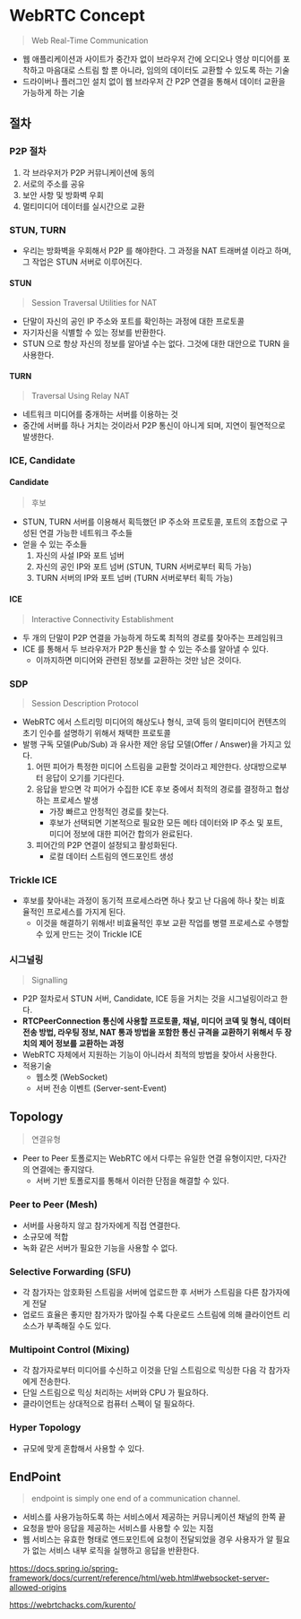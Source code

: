 # WebRTC Concept

> Web Real-Time Communication

- 웹 애플리케이션과 사이트가 중간자 없이 브라우저 간에 오디오나 영상 미디어를 포착하고 마음대로 스트림 할 뿐 아니라, 임의의 데이터도 교환할 수 있도록 하는 기술
- 드라이버나 플러그인 설치 없이 웹 브라우저 간 P2P 연결을 통해서 데이터 교환을 가능하게 하는 기술



## 절차



### P2P 절차

1. 각 브라우저가 P2P 커뮤니케이션에 동의
2. 서로의 주소를 공유
3. 보안 사항 및 방화벽 우회
4. 멀티미디어 데이터를 실시간으로 교환



### STUN, TURN

- 우리는 방화벽을 우회해서 P2P 를 해야한다.
  그 과정을 NAT 트래버셜 이라고 하며, 그 작업은 STUN 서버로 이루어진다.



####  STUN

> Session Traversal Utilities for NAT

- 단말이 자신의 공인 IP 주소와 포트를 확인하는 과정에 대한 프로토콜
- 자기자신을 식별할 수 있는 정보를 반환한다.
- STUN 으로 항상 자신의 정보를 알아낼 수는 없다.
  그것에 대한 대안으로 TURN 을 사용한다.



#### TURN

> Traversal Using Relay NAT

- 네트워크 미디어를 중개하는 서버를 이용하는 것
- 중간에 서버를 하나 거치는 것이라서 P2P 통신이 아니게 되며, 지연이 필연적으로 발생한다.



### ICE, Candidate



#### Candidate

> 후보

- STUN, TURN 서버를 이용해서 획득했던 IP 주소와 프로토콜, 포트의 조합으로 구성된 연결 가능한 네트워크 주소들
- 얻을 수 있는 주소들
  1. 자신의 사설 IP와 포트 넘버
  2. 자신의 공인 IP와 포트 넘버 (STUN, TURN 서버로부터 획득 가능)
  3. TURN 서버의 IP와 포트 넘버 (TURN 서버로부터 획득 가능)



#### ICE

> Interactive Connectivity Establishment

- 두 개의 단말이 P2P 연결을 가능하게 하도록 최적의 경로를 찾아주는 프레임워크
- ICE 를 통해서 두 브라우저가 P2P 통신을 할 수 있는 주소를 알아낼 수 있다.
  - 이까지하면 미디어와 관련된 정보를 교환하는 것만 남은 것이다.



### SDP

> Session Description Protocol

- WebRTC 에서 스트리밍 미디어의 해상도나 형식, 코덱 등의 멀티미디어 컨텐츠의 초기 인수를 설명하기 위해서 채택한 프로토콜
- 발행 구독 모델(Pub/Sub) 과 유사한 제안 응답 모델(Offer / Answer)을 가지고 있다.
  1. 어떤 피어가 특정한 미디어 스트림을 교환할 것이라고 제안한다.
     상대방으로부터 응답이 오기를 기다린다.
  2. 응답을 받으면 각 피어가 수집한 ICE 후보 중에서 최적의 경로를 결정하고 협상하는 프로세스 발생
     - 가장 빠르고 안정적인 경로를 찾는다.
     - 후보가 선택되면 기본적으로 필요한 모든 메타 데이터와 IP 주소 및 포트, 미디어 정보에 대한 피어간 합의가 완료된다.
  3. 피어간의 P2P 연결이 설정되고 활성화된다.
     - 로컬 데이터 스트림의 엔드포인트 생성



### Trickle ICE

- 후보를 찾아내는 과정이 동기적 프로세스라면 하나 찾고 난 다음에 하나 찾는 비효율적인 프로세스를 가지게 된다.
  - 이것을 해결하기 위해서!
    비효율적인 후보 교환 작업를 병렬 프로세스로 수행할 수 있게 만드는 것이 Trickle ICE



### 시그널링

> Signalling

- P2P 절차로서 STUN 서버, Candidate, ICE 등을 거치는 것을 시그널링이라고 한다.
- **RTCPeerConnection 통신에 사용할 프로토콜, 채널, 미디어 코덱 및 형식, 데이터 전송 방법, 라우팅 정보, NAT 통과 방법을 포함한 통신 규격을 교환하기 위해서 두 장치의 제어 정보를 교환하는 과정**
- WebRTC 자체에서 지원하는 기능이 아니라서 최적의 방법을 찾아서 사용한다.
- 적용기술
  - 웹소켓 (WebSocket)
  - 서버 전송 이벤트 (Server-sent-Event)





## Topology

> 연결유형

- Peer to Peer 토폴로지는 WebRTC 에서 다루는 유일한 연결 유형이지만, 다자간의 연결에는 좋지않다.
  - 서버 기반 토폴로지를 통해서 이러한 단점을 해결할 수 있다.



### Peer to Peer (Mesh)

- 서버를 사용하지 않고 참가자에게 직접 연결한다.
- 소규모에 적합
- 녹화 같은 서버가 필요한 기능을 사용할 수 없다.



### Selective Forwarding (SFU)

- 각 참가자는 암호화된 스트림을 서버에 업로드한 후 서버가 스트림을 다른 참가자에게 전달
- 업로드 효율은 좋지만 참가자가 많아질 수록 다운로드 스트림에 의해 클라이언트 리소스가 부족해질 수도 있다.



### Multipoint Control (Mixing)

- 각 참가자로부터 미디어를 수신하고 이것을 단일 스트림으로 믹싱한 다음 각 참가자에게 전송한다.
- 단일 스트림으로 믹싱 처리하는 서버와 CPU 가 필요하다.
- 클라이언트는 상대적으로 컴퓨터 스펙이 덜 필요하다.



### Hyper Topology

- 규모에 맞게 혼합해서 사용할 수 있다.





## EndPoint

> endpoint is simply one end of a communication channel.

- 서비스를 사용가능하도록 하는 서비스에서 제공하는 커뮤니케이션 채널의 한쪽 끝
- 요청을 받아 응답을 제공하는 서비스를 사용할 수 있는 지점
- 웹 서비스는 유효한 형태로 엔드포인트에 요청이 전달되었을 경우 사용자가 알 필요가 없는 서비스 내부 로직을 실행하고 응답을 반환한다.







https://docs.spring.io/spring-framework/docs/current/reference/html/web.html#websocket-server-allowed-origins

https://webrtchacks.com/kurento/
